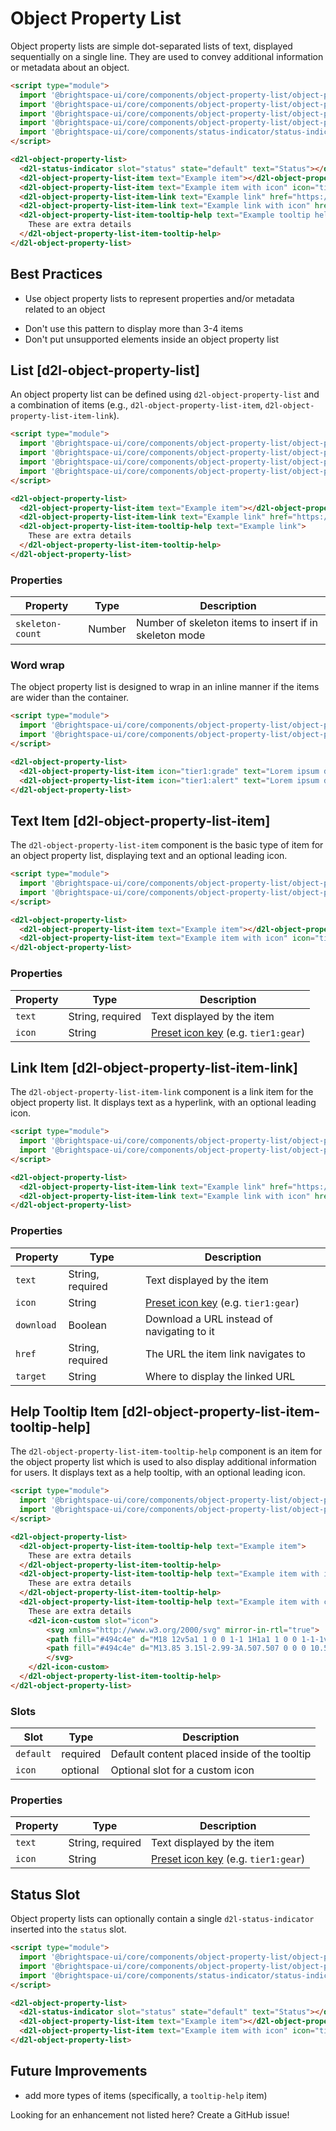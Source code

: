 # Object Property List

Object property lists are simple dot-separated lists of text, displayed sequentially on a single line. They are used to convey additional information or metadata about an object.

<!-- docs: demo -->
```html
<script type="module">
  import '@brightspace-ui/core/components/object-property-list/object-property-list.js';
  import '@brightspace-ui/core/components/object-property-list/object-property-list-item.js';
  import '@brightspace-ui/core/components/object-property-list/object-property-list-item-link.js';
  import '@brightspace-ui/core/components/object-property-list/object-property-list-item-tooltip-help.js';
  import '@brightspace-ui/core/components/status-indicator/status-indicator.js';
</script>

<d2l-object-property-list>
  <d2l-status-indicator slot="status" state="default" text="Status"></d2l-status-indicator>
  <d2l-object-property-list-item text="Example item"></d2l-object-property-list-item>
  <d2l-object-property-list-item text="Example item with icon" icon="tier1:grade"></d2l-object-property-list-item>
  <d2l-object-property-list-item-link text="Example link" href="https://www.d2l.com/"></d2l-object-property-list-item-link>
  <d2l-object-property-list-item-link text="Example link with icon" href="https://www.d2l.com/" icon="tier1:alert"></d2l-object-property-list-item-link>
  <d2l-object-property-list-item-tooltip-help text="Example tooltip help with icon" icon="tier1:grade">
    These are extra details
  </d2l-object-property-list-item-tooltip-help>
</d2l-object-property-list>
```

## Best Practices
<!-- docs: start best practices -->
<!-- docs: start dos -->
* Use object property lists to represent properties and/or metadata related to an object
<!-- docs: end dos -->

<!-- docs: start donts -->
* Don't use this pattern to display more than 3-4 items
* Don't put unsupported elements inside an object property list
<!-- docs: end donts -->
<!-- docs: end best practices -->

## List [d2l-object-property-list]

An object property list can be defined using `d2l-object-property-list` and a combination of items (e.g., `d2l-object-property-list-item`, `d2l-object-property-list-item-link`).

<!-- docs: demo code properties name:d2l-object-property-list sandboxTitle:'Object Property List' -->
```html
<script type="module">
  import '@brightspace-ui/core/components/object-property-list/object-property-list.js';
  import '@brightspace-ui/core/components/object-property-list/object-property-list-item.js';
  import '@brightspace-ui/core/components/object-property-list/object-property-list-item-link.js';
  import '@brightspace-ui/core/components/object-property-list/object-property-list-item-tooltip-help.js';
</script>

<d2l-object-property-list>
  <d2l-object-property-list-item text="Example item"></d2l-object-property-list-item>
  <d2l-object-property-list-item-link text="Example link" href="https://www.d2l.com/"></d2l-object-property-list-item-link>
  <d2l-object-property-list-item-tooltip-help text="Example link">
    These are extra details
  </d2l-object-property-list-item-tooltip-help>
</d2l-object-property-list>
```

<!-- docs: start hidden content -->
### Properties

| Property | Type | Description |
|--|--|--|
| `skeleton-count` | Number | Number of skeleton items to insert if in skeleton mode |
<!-- docs: end hidden content -->

### Word wrap

The object property list is designed to wrap in an inline manner if the items are wider than the container.

<!-- docs: demo -->
```html
<script type="module">
  import '@brightspace-ui/core/components/object-property-list/object-property-list.js';
  import '@brightspace-ui/core/components/object-property-list/object-property-list-item.js';
</script>

<d2l-object-property-list>
  <d2l-object-property-list-item icon="tier1:grade" text="Lorem ipsum dolor sit amet, consectetur adipisicing elit. Adipisci repellat cum totam! Enim, sunt."></d2l-object-property-list-item>
  <d2l-object-property-list-item icon="tier1:alert" text="Lorem ipsum dolor sit amet, consectetur adipisicing elit. Adipisci repellat cum totam! Enim, sunt."></d2l-object-property-list-item>
</d2l-object-property-list>
```

## Text Item [d2l-object-property-list-item]

The `d2l-object-property-list-item` component is the basic type of item for an object property list, displaying text and an optional leading icon.

<!-- docs: demo code properties name:d2l-object-property-list-item sandboxTitle:'Object Property List Item' -->
```html
<script type="module">
  import '@brightspace-ui/core/components/object-property-list/object-property-list.js';
  import '@brightspace-ui/core/components/object-property-list/object-property-list-item.js';
</script>

<d2l-object-property-list>
  <d2l-object-property-list-item text="Example item"></d2l-object-property-list-item>
  <d2l-object-property-list-item text="Example item with icon" icon="tier1:grade"></d2l-object-property-list-item>
</d2l-object-property-list>
```

<!-- docs: start hidden content -->
### Properties

| Property | Type | Description |
|--|--|--|
| `text` | String, required | Text displayed by the item |
| `icon` | String | [Preset icon key](../icons#preset-icons) (e.g. `tier1:gear`) |
<!-- docs: end hidden content -->

## Link Item [d2l-object-property-list-item-link]

The `d2l-object-property-list-item-link` component is a link item for the object property list. It displays text as a hyperlink, with an optional leading icon.

<!-- docs: demo code properties name:d2l-object-property-list-item-link sandboxTitle:'Object Property List Link Item' -->
```html
<script type="module">
  import '@brightspace-ui/core/components/object-property-list/object-property-list.js';
  import '@brightspace-ui/core/components/object-property-list/object-property-list-item-link.js';
</script>

<d2l-object-property-list>
  <d2l-object-property-list-item-link text="Example link" href="https://www.d2l.com/"></d2l-object-property-list-item-link>
  <d2l-object-property-list-item-link text="Example link with icon" href="https://www.d2l.com/" icon="tier1:alert"></d2l-object-property-list-item-link>
</d2l-object-property-list>
```

<!-- docs: start hidden content -->
### Properties

| Property | Type | Description |
|--|--|--|
| `text` | String, required | Text displayed by the item |
| `icon` | String | [Preset icon key](../icons#preset-icons) (e.g. `tier1:gear`) |
| `download` | Boolean | Download a URL instead of navigating to it |
| `href` | String, required | The URL the item link navigates to |
| `target` | String | Where to display the linked URL |
<!-- docs: end hidden content -->

## Help Tooltip Item [d2l-object-property-list-item-tooltip-help]

The `d2l-object-property-list-item-tooltip-help` component is an item for the object property list which is used to also display additional information for users. It displays text as a help tooltip, with an optional leading icon.

<!-- docs: demo code properties name:d2l-object-property-list-item-tooltip-help sandboxTitle:'Object Property List Help Tooltip Item' -->
```html
<script type="module">
  import '@brightspace-ui/core/components/object-property-list/object-property-list.js';
  import '@brightspace-ui/core/components/object-property-list/object-property-list-item-tooltip-help.js';
</script>

<d2l-object-property-list>
  <d2l-object-property-list-item-tooltip-help text="Example item">
	These are extra details
  </d2l-object-property-list-item-tooltip-help>
  <d2l-object-property-list-item-tooltip-help text="Example item with icon" icon="tier1:grade">
	These are extra details
  </d2l-object-property-list-item-tooltip-help>
  <d2l-object-property-list-item-tooltip-help text="Example item with custom icon">
	These are extra details
	<d2l-icon-custom slot="icon">
		<svg xmlns="http://www.w3.org/2000/svg" mirror-in-rtl="true">
		<path fill="#494c4e" d="M18 12v5a1 1 0 0 1-1 1H1a1 1 0 0 1-1-1v-5a1 1 0 0 1 2 0v4h14v-4a1 1 0 0 1 2 0z"/>
		<path fill="#494c4e" d="M13.85 3.15l-2.99-3A.507.507 0 0 0 10.5 0H5.4A1.417 1.417 0 0 0 4 1.43v11.14A1.417 1.417 0 0 0 5.4 14h7.2a1.417 1.417 0 0 0 1.4-1.43V3.5a.47.47 0 0 0-.15-.35zM7 2h1a1 1 0 0 1 0 2H7a1 1 0 0 1 0-2zm4 10H7a1 1 0 0 1 0-2h4a1 1 0 0 1 0 2zm0-4H7a1 1 0 0 1 0-2h4a1 1 0 0 1 0 2z"/>
		</svg>
	</d2l-icon-custom>
  </d2l-object-property-list-item-tooltip-help>
</d2l-object-property-list>
```

<!-- docs: start hidden content -->
### Slots

| Slot | Type | Description |
|--|--|--|
| `default` | required | Default content placed inside of the tooltip |
| `icon` | optional | Optional slot for a custom icon |

### Properties

| Property | Type | Description |
|--|--|--|
| `text` | String, required | Text displayed by the item |
| `icon` | String | [Preset icon key](../icons#preset-icons) (e.g. `tier1:gear`) |
<!-- docs: end hidden content -->

## Status Slot

Object property lists can optionally contain a single `d2l-status-indicator` inserted into the `status` slot.

<!-- docs: demo code properties name:d2l-status-indicator sandboxTitle:'Status Indicator' -->
```html
<script type="module">
  import '@brightspace-ui/core/components/object-property-list/object-property-list.js';
  import '@brightspace-ui/core/components/object-property-list/object-property-list-item.js';
  import '@brightspace-ui/core/components/status-indicator/status-indicator.js';
</script>

<d2l-object-property-list>
  <d2l-status-indicator slot="status" state="default" text="Status"></d2l-status-indicator>
  <d2l-object-property-list-item text="Example item"></d2l-object-property-list-item>
  <d2l-object-property-list-item text="Example item with icon" icon="tier1:grade"></d2l-object-property-list-item>
</d2l-object-property-list>
```

<!-- docs: start hidden content -->
## Future Improvements

* add more types of items (specifically, a `tooltip-help` item)

Looking for an enhancement not listed here? Create a GitHub issue!
<!-- docs: end hidden content -->
